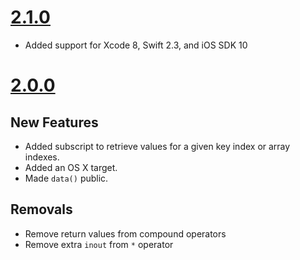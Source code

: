 # [2.1.0](https://github.com/Electrode-iOS/ELCodable/releases/tag/v2.1.0)

- Added support for Xcode 8, Swift 2.3, and iOS SDK 10

# [2.0.0](https://github.com/Electrode-iOS/ELCodable/releases/tag/v2.0.0)

## New Features

- Added subscript to retrieve values for a given key index or array indexes.
- Added an OS X target.
- Made `data()` public.

## Removals

- Remove return values from compound operators
- Remove extra `inout` from `*` operator

